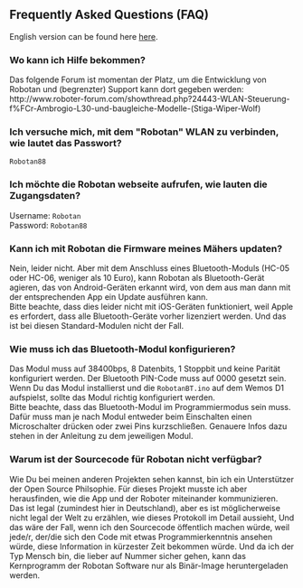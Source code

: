<H2>Frequently Asked Questions (FAQ)</H2>
English version can be found here <A HREF="FAQ_de.md">here</A>.
<H3>Wo kann ich Hilfe bekommen?</H3>
Das folgende Forum ist momentan der Platz, um die Entwicklung von Robotan und
(begrenzter) Support kann dort gegeben werden:<BR>
  http://www.roboter-forum.com/showthread.php?24443-WLAN-Steuerung-f%FCr-Ambrogio-L30-und-baugleiche-Modelle-(Stiga-Wiper-Wolf)
<H3>Ich versuche mich, mit dem "Robotan" WLAN zu verbinden, wie lautet das
Passwort?</H3>
  <code>Robotan88</code>
<H3>Ich möchte die Robotan webseite aufrufen, wie lauten die Zugangsdaten?</H3>
  Username: <code>Robotan</code>  <BR>
Password: <code>Robotan88</code>
<H3>Kann ich mit Robotan die Firmware meines Mähers updaten?</H3>
Nein, leider nicht. Aber mit dem Anschluss eines Bluetooth-Moduls 
(HC-05 oder HC-06, weniger als 10 Euro), kann Robotan als Bluetooth-Gerät
agieren, das von Android-Geräten erkannt wird, von dem aus man dann mit der
entsprechenden App ein Update ausführen kann.<BR>
Bitte beachte, dass dies leider nicht mit iOS-Geräten funktioniert, weil
Apple es erfordert, dass alle Bluetooth-Geräte vorher lizenziert werden. 
Und das ist bei diesen Standard-Modulen nicht der Fall.
<H3>Wie muss ich das Bluetooth-Modul konfigurieren?</H3>
Das Modul muss auf 38400bps, 8 Datenbits, 1 Stoppbit und keine Parität 
konfiguriert werden. Der Bluetooth PIN-Code muss auf 0000 gesetzt sein.<BR>
Wenn Du das Modul installierst und die <code>RobotanBT.ino</code> auf dem Wemos D1 
aufspielst, sollte das Modul richtig konfiguriert werden.<BR>
Bitte beachte, dass das Bluetooth-Modul im Programmiermodus sein muss. Dafür
muss man je nach Modul entweder beim Einschalten einen Microschalter drücken
oder zwei Pins kurzschließen. Genauere Infos dazu stehen in der Anleitung zu
dem jeweiligen Modul.
<H3>Warum ist der Sourcecode für Robotan nicht verfügbar?</H3>
Wie Du bei meinen anderen Projekten sehen kannst, bin ich ein Unterstützer
der Open Source Philsophie. Für dieses Projekt musste ich aber herausfinden,
wie die App und der Roboter miteinander kommunizieren. Das ist legal
(zumindest hier in Deutschland), aber es ist möglicherweise nicht legal der Welt
zu erzählen, wie dieses Protokoll im Detail aussieht, Und das wäre der Fall, wenn
ich den Sourcecode öffentlich machen würde, weil jede/r, der/die sich den Code 
mit etwas Programmierkenntnis ansehen würde, diese Information in kürzester
Zeit bekommen würde.  
Und da ich der Typ Mensch bin, die lieber auf Nummer sicher gehen, kann das 
Kernprogramm der Robotan Software nur als Binär-Image heruntergeladen werden.
